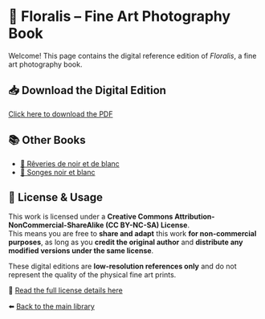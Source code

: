 # 📖 Floralis – Fine Art Photography Book

Welcome! This page contains the digital reference edition of *Floralis*, a fine art photography book.

## 📥 Download the Digital Edition
[Click here to download the PDF](https://github.com/GauvreauYves/FineArtBooks/raw/main/Floralis/pdf/Floralis.pdf)

## 📚 Other Books
- [📖 Rêveries de noir et de blanc](../Reveries/README.md)
- [📖 Songes noir et blanc](../Songes/README.md)

## 📜 License & Usage

This work is licensed under a **Creative Commons Attribution-NonCommercial-ShareAlike (CC BY-NC-SA) License**.  
This means you are free to **share and adapt** this work **for non-commercial purposes**, as long as you **credit the original author** and **distribute any modified versions under the same license**.

These digital editions are **low-resolution references only** and do not represent the quality of the physical fine art prints.

🔗 [Read the full license details here](https://creativecommons.org/licenses/by-nc-sa/4.0/)


⬅️ [Back to the main library](../README.md)